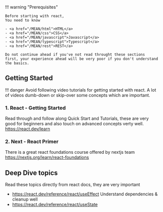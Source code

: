 !!! warning "Prerequisites"

    Before starting with react,
    You need to know

    - <a href="/MEAN/html">HTML</a>
    - <a href="/MEAN/css">CSS</a>
    - <a href="/MEAN/javascript">Javascript</a>
    - <a href="/MEAN/typescript">Typescript</a>
    - <a href="/MEAN/rest">REST</a>

    Do not continue ahead if you've not read throught these sections first, your experience ahead will be very poor if you don't understand the basics.


## Getting Started

!!! danger 
    Avoid following video tutorials for getting started with react. A lot of videos dumb-down or skip-over some concepts which are important.

### 1. React - Getting Started
Read through and follow along Quick Start and Tutorials, these are very good for beginners and also touch on advanced concepts verty well.
<a href="https://react.dev/learn" target="_blank">https://react.dev/learn</a>


### 2. Next - React Primer
There is a great react foundations course offered by nextjs team
<a href="https://nextjs.org/learn/react-foundations" target="_blank">https://nextjs.org/learn/react-foundations</a>


## Deep Dive topics 

Read these topics directly from react docs, they are very important

 - <a href="https://react.dev/reference/react/useEffect" target="_blank">https://react.dev/reference/react/useEffect</a>
    Understand dependencies & cleanup well
 - <a href="https://react.dev/reference/react/useState" target="_blank">https://react.dev/reference/react/useState</a>
